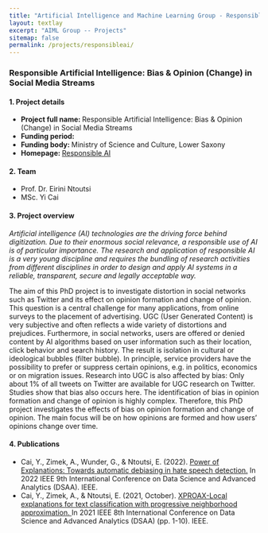 ```yaml
---
title: "Artificial Intelligence and Machine Learning Group - Responsible AI project"
layout: textlay
excerpt: "AIML Group -- Projects"
sitemap: false
permalink: /projects/responsibleai/
---
```


### Responsible Artificial Intelligence: Bias & Opinion (Change) in Social Media Streams

#### 1. Project details
- <b>Project full name: </b> Responsible Artificial Intelligence: Bias & Opinion (Change) in Social Media Streams
- <b>Funding period: </b> 
- <b>Funding body: </b> Ministry of Science and Culture, Lower Saxony
- <b>Homepage: </b> <a href="https://verantwortungsvolleki.de/en/">Responsible AI </a>

#### 2. Team
- Prof. Dr. Eirini Ntoutsi
- MSc. Yi Cai

#### 3. Project overview
<i>Artificial intelligence (AI) technologies are the driving force behind digitization. Due to their enormous social relevance, a responsible use of AI is of particular importance. The research and application of responsible AI is a very young discipline and requires the bundling of research activities from different disciplines in order to design and apply AI systems in a reliable, transparent, secure and legally acceptable way. </i>

The aim of this PhD project is to investigate distortion in social networks such as Twitter and its effect on opinion formation and change of opinion. This question is a central challenge for many applications, from online surveys to the placement of advertising. UGC (User Generated Content) is very subjective and often reflects a wide variety of distortions and prejudices. Furthermore, in social networks, users are offered or denied content by AI algorithms based on user information such as their location, click behavior and search history. The result is isolation in cultural or ideological bubbles (filter bubble). In principle, service providers have the possibility to prefer or suppress certain opinions, e.g. in politics, economics or on migration issues. Research into UGC is also affected by bias: Only about 1% of all tweets on Twitter are available for UGC research on Twitter. Studies show that bias also occurs here. The identification of bias in opinion formation and change of opinion is highly complex. Therefore, this PhD project investigates the effects of bias on opinion formation and change of opinion. The main focus will be on how opinions are formed and how users’ opinions change over time.

#### 4. Publications
- Cai, Y., Zimek, A., Wunder, G., & Ntoutsi, E. (2022). <a href="https://doi.org/10.1109/DSAA54385.2022.10032325">Power of Explanations: Towards automatic debiasing in hate speech detection.</a> In 2022 IEEE 9th International Conference on Data Science and Advanced Analytics (DSAA). IEEE.
- Cai, Y., Zimek, A., & Ntoutsi, E. (2021, October). <a href = "https://doi.org/10.1109/DSAA53316.2021.9564153">XPROAX-Local explanations for text classification with progressive neighborhood approximation. </a> In 2021 IEEE 8th International Conference on Data Science and Advanced Analytics (DSAA) (pp. 1-10). IEEE. 

